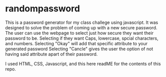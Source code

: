 # randompassword
This is a password generator for my class challege using javascript.
It was designed to solve the problem of coming up with a new secure password.
The user can use the webpage to select just how secure they want their password to be.
Selecting if they want Caps, lowercase, spcial characters, and numbers.
Selecting "Okay" will add that specific attribute to your generated password 
Selecting "Cancle" gives the user the option of not having said attribute apart of their password.
 

 I used HTML, CSS, Javascript, and this here readME for the contents of this repo.

 